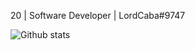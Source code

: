 20 | Software Developer | LordCaba#9747

![Github stats](https://github-readme-stats.vercel.app/api?username=LordCaba&theme=highcontrast&show_icons=true&bg_color=1C1B25&title_color=3F83BB&icon_color=BA72CF&count_private=true)
